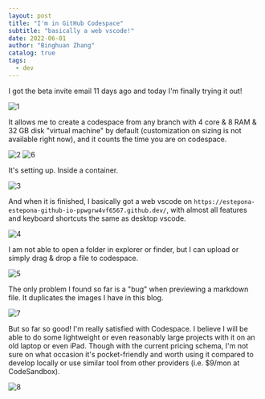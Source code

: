 ```yaml
---
layout: post
title: "I'm in GitHub Codespace"
subtitle: "basically a web vscode!"
date: 2022-06-01
author: "Binghuan Zhang"
catalog: true
tags:
  - dev
---
```


I got the beta invite email 11 days ago and today I'm finally trying it out!

![1](../img/posts/2022-06-01-im-in-github-codespace/1.png)

It allows me to create a codespace from any branch with 4 core & 8 RAM & 32 GB disk "virtual machine" by default (customization on sizing is not available right now), and it counts the time you are on codespace.

![2](../img/posts/2022-06-01-im-in-github-codespace/2.png)
![6](../img/posts/2022-06-01-im-in-github-codespace/6.png)

It's setting up. Inside a container.

![3](../img/posts/2022-06-01-im-in-github-codespace/3.png)

And when it is finished, I basically got a web vscode on `https://estepona-estepona-github-io-ppwgrw4vf6567.github.dev/`, with almost all features and keyboard shortcuts the same as desktop vscode.

![4](../img/posts/2022-06-01-im-in-github-codespace/4.png)

I am not able to open a folder in explorer or finder, but I can upload or simply drag & drop a file to codespace.

![5](../img/posts/2022-06-01-im-in-github-codespace/5.png)

The only problem I found so far is a "bug" when previewing a markdown file. It duplicates the images I have in this blog.

![7](../img/posts/2022-06-01-im-in-github-codespace/7.png)

But so far so good! I'm really satisfied with Codespace. I believe I will be able to do some lightweight or even reasonably large projects with it on an old laptop or even iPad. Though with the current pricing schema, I'm not sure on what occasion it's pocket-friendly and worth using it compared to develop locally or use similar tool from other providers (i.e. $9/mon at CodeSandbox).

![8](../img/posts/2022-06-01-im-in-github-codespace/8.png)
